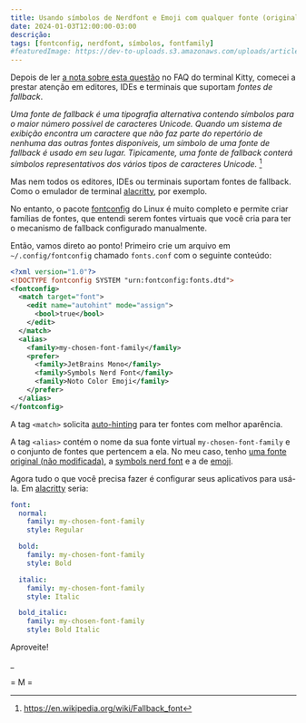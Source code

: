 ```yaml
---
title: Usando símbolos de Nerdfont e Emoji com qualquer fonte (original) no Linux
date: 2024-01-03T12:00:00-03:00
descrição:
tags: [fontconfig, nerdfont, símbolos, fontfamily]
#featuredImage: https://dev-to-uploads.s3.amazonaws.com/uploads/articles/316326l50vp8do2bhun3.png
---
```


Depois de ler [a nota sobre esta questão](https://sw.kovidgoyal.net/kitty/faq/#kitty-is-not-able-to-use-my-favorite-font) no FAQ do terminal Kitty, comecei a prestar atenção em editores, IDEs e terminais que suportam _fontes de fallback_.

_Uma fonte de fallback é uma tipografia alternativa contendo símbolos para o maior número possível de caracteres Unicode. Quando um sistema de exibição encontra um caractere que não faz parte do repertório de nenhuma das outras fontes disponíveis, um símbolo de uma fonte de fallback é usado em seu lugar. Tipicamente, uma fonte de fallback conterá símbolos representativos dos vários tipos de caracteres Unicode._ [^1]

Mas nem todos os editores, IDEs ou terminais suportam fontes de fallback. Como o emulador de terminal [alacritty](https://github.com/alacritty/alacritty/issues/957), por exemplo.

No entanto, o pacote [fontconfig](https://www.fontconfig.org/) do Linux é muito completo e permite criar famílias de fontes, que entendi serem fontes virtuais que você cria para ter o mecanismo de fallback configurado manualmente.

Então, vamos direto ao ponto! Primeiro crie um arquivo em `~/.config/fontconfig` chamado `fonts.conf` com o seguinte conteúdo:

```xml
<?xml version="1.0"?>
<!DOCTYPE fontconfig SYSTEM "urn:fontconfig:fonts.dtd">
<fontconfig>
  <match target="font">
    <edit name="autohint" mode="assign">
      <bool>true</bool>
    </edit>
  </match>
  <alias>
    <family>my-chosen-font-family</family>
    <prefer>
      <family>JetBrains Mono</family>
      <family>Symbols Nerd Font</family>
      <family>Noto Color Emoji</family>
    </prefer>
  </alias>
</fontconfig>
```

A tag `<match>` solicita [auto-hinting](https://en.wikipedia.org/wiki/Font_hinting) para ter fontes com melhor aparência.

A tag `<alias>` contém o nome da sua fonte virtual `my-chosen-font-family` e o conjunto de fontes que pertencem a ela. No meu caso, tenho [uma fonte original (não modificada)](https://www.jetbrains.com/lp/mono/), a [symbols nerd font](https://www.nerdfonts.com/font-downloads) e a de [emoji](https://github.com/googlefonts/noto-emoji).

Agora tudo o que você precisa fazer é configurar seus aplicativos para usá-la. Em [alacritty](https://alacritty.org/) seria:

```yml
font:
  normal:
    family: my-chosen-font-family
    style: Regular

  bold:
    family: my-chosen-font-family
    style: Bold

  italic:
    family: my-chosen-font-family
    style: Italic

  bold_italic:
    family: my-chosen-font-family
    style: Bold Italic
```

Aproveite!

_

= M =

[^1]: https://en.wikipedia.org/wiki/Fallback_font
